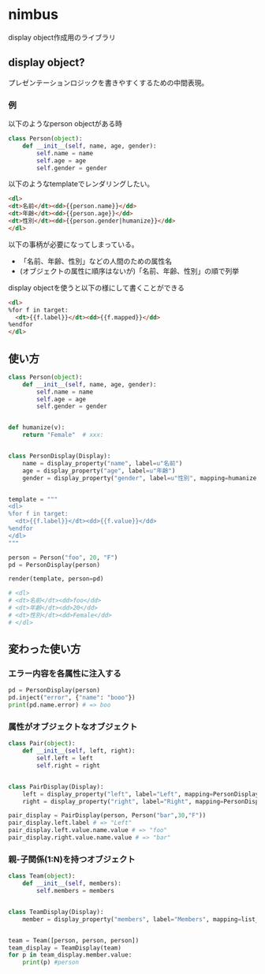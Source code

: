 # nimbus

display object作成用のライブラリ

## display object?

プレゼンテーションロジックを書きやすくするための中間表現。

### 例

以下のようなperson objectがある時

```py
class Person(object):
    def __init__(self, name, age, gender):
        self.name = name
        self.age = age
        self.gender = gender
```

以下のようなtemplateでレンダリングしたい。

```html
<dl>
<dt>名前</dt><dd>{{person.name}}</dd>
<dt>年齢</dt><dd>{{person.age}}</dd>
<dt>性別</dt><dd>{{person.gender|humanize}}</dd>
</dl>
```

以下の事柄が必要になってしまっている。

- 「名前、年齢、性別」などの人間のための属性名
- (オブジェクトの属性に順序はないが)「名前、年齢、性別」の順で列挙

display objectを使うと以下の様にして書くことができる

```html
<dl>
%for f in target:
  <dt>{{f.label}}</dt><dd>{{f.mapped}}</dd>
%endfor
</dl>
```

## 使い方

```py
class Person(object):
    def __init__(self, name, age, gender):
        self.name = name
        self.age = age
        self.gender = gender


def humanize(v):
    return "Female"  # xxx:


class PersonDisplay(Display):
    name = display_property("name", label=u"名前")
    age = display_property("age", label=u"年齢")
    gender = display_property("gender", label=u"性別", mapping=humanize)  # xxx:


template = """
<dl>
%for f in target:
  <dt>{{f.label}}</dt><dd>{{f.value}}</dd>
%endfor
</dl>
"""

person = Person("foo", 20, "F")
pd = PersonDisplay(person)

render(template, person=pd)

# <dl>
# <dt>名前</dt><dd>foo</dd>
# <dt>年齢</dt><dd>20</dd>
# <dt>性別</dt><dd>Female</dd>
# </dl>
```

## 変わった使い方

### エラー内容を各属性に注入する

```py
pd = PersonDisplay(person)
pd.inject("error", {"name": "booo"})
print(pd.name.error) # => boo
```

### 属性がオブジェクトなオブジェクト

```py
class Pair(object):
    def __init__(self, left, right):
        self.left = left
        self.right = right


class PairDisplay(Display):
    left = display_property("left", label="Left", mapping=PersonDisplay)
    right = display_property("right", label="Right", mapping=PersonDisplay)

pair_display = PairDisplay(person, Person("bar",30,"F"))
pair_display.left.label # => "Left"
pair_display.left.value.name.value # => "foo"
pair_display.right.value.name.value # => "bar"
```

### 親-子関係(1:N)を持つオブジェクト

```py
class Team(object):
    def __init__(self, members):
        self.members = members


class TeamDisplay(Display):
    member = display_property("members", label="Members", mapping=list_display(PersonDisplay))


team = Team([person, person, person])
team_display = TeamDisplay(team)
for p in team_display.member.value:
    print(p) #person
```